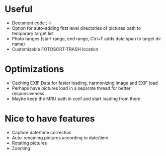 # Useful

- Document code ;-)
- Option for auto-adding first level directories of pictures path to temporary target list
- Photo ranges (start range, end range, Ctrl+T adds date span to target dir name)
- Customizable FOTOSORT-TRASH location

# Optimizations

- Caching EXIF Data for faster loading, harmonizing image and EXIF load
- Perhaps have pictures load in a separate thread for better responsiveness
- Maybe keep the MRU path in conf and start loading from there

# Nice to have features

- Capture date/time correction
- Auto-renaming pictures according to date/time
- Rotating pictures
- Zooming
